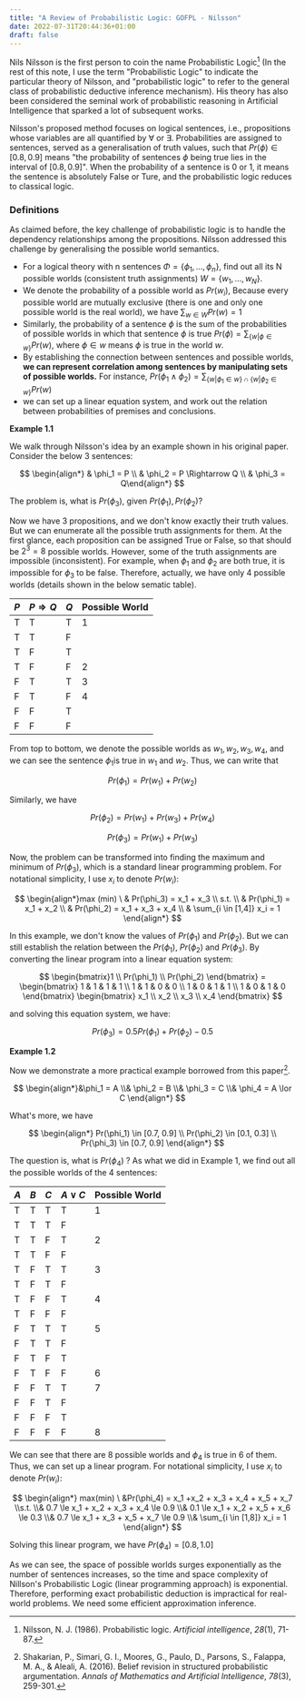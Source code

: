 ```yaml
---
title: "A Review of Probabilistic Logic: GOFPL - Nilsson"
date: 2022-07-31T20:44:36+01:00
draft: false
---
```



Nils Nilsson is the first person to coin the name Probabilistic Logic[^1] (In the rest of this note, I use the term "Probabilistic Logic" to indicate the particular theory of Nilsson, and "probabilistic logic" to refer to the general class of probabilistic deductive inference mechanism). His theory has also been considered the seminal work of probabilistic reasoning in Artificial Intelligence that sparked a lot of subsequent works.

Nilsson's proposed method focuses on logical sentences, i.e., propositions whose variables are all quantified by $\forall$ or $\exists$. Probabilities are assigned to sentences, served as a generalisation of truth values, such that $Pr(\phi) \in [0.8, 0.9]$ means "the probability of sentences $\phi$ being true lies in the interval of $[0.8, 0.9]$". When the probability of a sentence is 0 or 1, it means the sentence is absolutely False or Ture, and the probabilistic logic reduces to classical logic.

### Definitions

As claimed before, the key challenge of probabilistic logic is to handle the dependency relationships among the propositions. Nilsson addressed this challenge by generalising the possible world semantics. 

* For a logical theory with n sentences $\Phi = \{\phi_1,\dots,\phi_n\}$, find out all its N possible worlds (consistent truth assignments) $W = \{w_1,\dots,w_N\}$. 
* We denote the probability of a possible world as $Pr(w_i)$, Because every possible world are mutually exclusive (there is one and only one possible world is the real world), we have $\sum_{w \in W} Pr(w) = 1$
* Similarly, the probability of a sentence $\phi$ is the sum of the probabilities of possible worlds in which that sentence $\phi$ is true $Pr(\phi) = \sum_{\{w|\phi \in w\}} Pr(w)$, where $\phi \in w$ means $\phi$ is true in the world $w$.
* By establishing the connection between sentences and possible worlds, **we can represent correlation among sentences by manipulating sets of possible worlds.** For instance, $Pr(\phi_1 \land \phi_2) = \sum_{\{w|\phi_1 \in w\}\cap\{w|\phi_2 \in w\}} Pr(w)$
* we can set up a linear equation system, and work out the relation between probabilities of premises and conclusions.

**Example 1.1**

We walk through Nilsson's idea by an example shown in his original paper. Consider the below 3 sentences:

$$
\begin{align*}
& \phi_1 = P \\
& \phi_2 = P \Rightarrow Q \\
& \phi_3 = Q\end{align*}
$$

The problem is, what is $Pr(\phi_3)$, given $Pr(\phi_1), Pr(\phi_2)$?

Now we have 3 propositions, and we don't know exactly their truth values. But we can enumerate all the possible truth assignments for them. At the first glance, each proposition can be assigned True or False, so that should be $2^3 = 8$ possible worlds. However, some of the truth assignments are impossible (inconsistent). For example, when $\phi_1$ and $\phi_2$ are both true, it is impossible for $\phi_3$ to be false. Therefore, actually, we have only 4 possible worlds (details shown in the below sematic table). 

|$P$|$P \Rightarrow Q$|$Q$|Possible World|
|:----|:----|:----|:----|
|T|T|T|1|
|T|T|F|    |
|T|F|T|    |
|T|F|F|2|
|F|T|T|3|
|F|T|F|4|
|F|F|T|    |
|F|F|F|    |


From top to bottom, we denote the possible worlds as $w_1,w_2,w_3,w_4$, and we can see the sentence $\phi_1$is true in $w_1$ and $w_2$. Thus, we can write that

$$
Pr(\phi_1) = Pr(w_1) + Pr(w_2)
$$

Similarly, we have

$$
Pr(\phi_2) = Pr(w_1) + Pr(w_3) + Pr(w_4)
$$

$$
Pr(\phi_3) = Pr(w_1) + Pr(w_3)
$$

Now, the problem can be transformed into finding the maximum and minimum of $Pr(\phi_3)$, which is a standard linear programming problem. For notational simplicity, I use $x_i$ to denote $Pr(w_i)$:

$$
\begin{align*}max (min) \ & Pr(\phi_3) = x_1 + x_3 \\
s.t. \\
& Pr(\phi_1) = x_1 + x_2 \\
& Pr(\phi_2) = x_1 + x_3 + x_4 \\
& \sum_{i \in [1,4]} x_i = 1
\end{align*}
$$

In this example, we don't know the values of $Pr(\phi_1)$ and $Pr(\phi_2)$. But we can still establish the relation between the  $Pr(\phi_1)$, $Pr(\phi_2)$ and $Pr(\phi_3)$. By converting the linear program into a linear equation system:

$$
\begin{bmatrix}1 
\\ Pr(\phi_1)  
\\ Pr(\phi_2)   
\end{bmatrix}  =
\begin{bmatrix} 1 & 1 & 1 & 1 
\\ 1 & 1 & 0 & 0 
\\ 1 & 0 & 1 & 1 
\\ 1 & 0 & 1 & 0
\end{bmatrix}  
\begin{bmatrix}
x_1
\\ x_2
\\ x_3
\\ x_4
\end{bmatrix}
$$

and solving this equation system, we have:

$$
Pr(\phi_3) = 0.5Pr(\phi_1) + Pr(\phi_2) - 0.5
$$

**Example 1.2**

Now we demonstrate a more practical example borrowed from this paper[^3].

$$
\begin{align*}&\phi_1 = A 
\\& \phi_2 = B 
\\& \phi_3 = C 
\\& \phi_4 = A \lor C
\end{align*}
$$

What's more, we have 

$$
\begin{align*}
Pr(\phi_1) \in [0.7, 0.9] 
\\ Pr(\phi_2) \in [0.1, 0.3] 
\\ Pr(\phi_3) \in [0.7, 0.9] 
\end{align*}
$$

The question is, what is $Pr(\phi_4)$ ? As what we did in Example 1, we find out all the possible worlds of the 4 sentences:

|$A$|$B$|$C$|$A \lor C$|Possible World|
|:----|:----|:----|:----|:----|
|T|T|T|T|1|
|T|T|T|F|    |
|T|T|F|T|2|
|T|T|F|F|    |
|T|F|T|T|3|
|T|F|T|F|    |
|T|F|F|T|4|
|T|F|F|F|    |
|F|T|T|T|5|
|F|T|T|F|    |
|F|T|F|T|    |
|F|T|F|F|6|
|F|F|T|T|7|
|F|F|T|F|    |
|F|F|F|T|    |
|F|F|F|F|8|

We can see that there are 8 possible worlds and $\phi_4$ is true in 6 of them. Thus, we can set up a linear program. For notational simplicity, I use $x_i$ to denote $Pr(w_i)$:

$$
\begin{align*}
max(min) \ &Pr(\phi_4) = x_1 +x_2 + x_3 + x_4 + x_5 + x_7 
\\s.t. 
\\& 0.7 \le x_1 + x_2 + x_3 + x_4 \le 0.9 
\\& 0.1 \le x_1 + x_2 + x_5 + x_6 \le 0.3 
\\& 0.7 \le x_1 + x_3 + x_5 + x_7 \le 0.9 
\\& \sum_{i \in [1,8]} x_i = 1
\end{align*}
$$

Solving this linear program, we have $Pr(\phi_4) = [0.8, 1.0]$

As we can see, the space of possible worlds surges exponentially as the number of sentences increases, so the time and space complexity of Nillson's Probabilistic Logic (linear programming approach) is exponential. Therefore, performing exact probabilistic deduction is impractical for real-world problems. We need some efficient approximation inference.


[^1]: Nilsson, N. J. (1986). Probabilistic logic. *Artificial intelligence*, *28*(1), 71-87.


[^3]: Shakarian, P., Simari, G. I., Moores, G., Paulo, D., Parsons, S., Falappa, M. A., & Aleali, A. (2016). Belief revision in structured probabilistic argumentation. *Annals of Mathematics and Artificial Intelligence*, *78*(3), 259-301.
